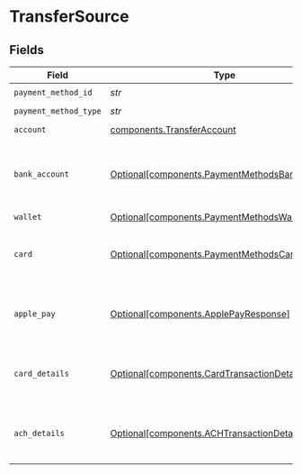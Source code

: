 # TransferSource


## Fields

| Field                                                                                                  | Type                                                                                                   | Required                                                                                               | Description                                                                                            |
| ------------------------------------------------------------------------------------------------------ | ------------------------------------------------------------------------------------------------------ | ------------------------------------------------------------------------------------------------------ | ------------------------------------------------------------------------------------------------------ |
| `payment_method_id`                                                                                    | *str*                                                                                                  | :heavy_check_mark:                                                                                     | N/A                                                                                                    |
| `payment_method_type`                                                                                  | *str*                                                                                                  | :heavy_check_mark:                                                                                     | N/A                                                                                                    |
| `account`                                                                                              | [components.TransferAccount](../../models/components/transferaccount.md)                               | :heavy_check_mark:                                                                                     | N/A                                                                                                    |
| `bank_account`                                                                                         | [Optional[components.PaymentMethodsBankAccount]](../../models/components/paymentmethodsbankaccount.md) | :heavy_minus_sign:                                                                                     | A bank account as contained within a payment method.                                                   |
| `wallet`                                                                                               | [Optional[components.PaymentMethodsWallet]](../../models/components/paymentmethodswallet.md)           | :heavy_minus_sign:                                                                                     | N/A                                                                                                    |
| `card`                                                                                                 | [Optional[components.PaymentMethodsCard]](../../models/components/paymentmethodscard.md)               | :heavy_minus_sign:                                                                                     | A card as contained within a payment method.                                                           |
| `apple_pay`                                                                                            | [Optional[components.ApplePayResponse]](../../models/components/applepayresponse.md)                   | :heavy_minus_sign:                                                                                     | Describes an Apple Pay token on a Moov account.                                                        |
| `card_details`                                                                                         | [Optional[components.CardTransactionDetails]](../../models/components/cardtransactiondetails.md)       | :heavy_minus_sign:                                                                                     | Card-specific details about the transaction.                                                           |
| `ach_details`                                                                                          | [Optional[components.ACHTransactionDetails]](../../models/components/achtransactiondetails.md)         | :heavy_minus_sign:                                                                                     | ACH specific details about the transaction.                                                            |